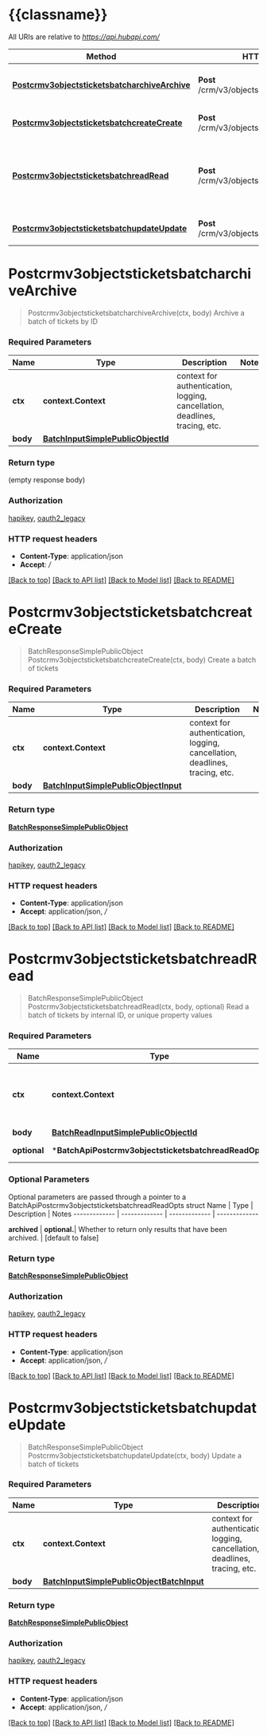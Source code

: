 # {{classname}}

All URIs are relative to *https://api.hubapi.com/*

Method | HTTP request | Description
------------- | ------------- | -------------
[**Postcrmv3objectsticketsbatcharchiveArchive**](BatchApi.md#Postcrmv3objectsticketsbatcharchiveArchive) | **Post** /crm/v3/objects/tickets/batch/archive | Archive a batch of tickets by ID
[**Postcrmv3objectsticketsbatchcreateCreate**](BatchApi.md#Postcrmv3objectsticketsbatchcreateCreate) | **Post** /crm/v3/objects/tickets/batch/create | Create a batch of tickets
[**Postcrmv3objectsticketsbatchreadRead**](BatchApi.md#Postcrmv3objectsticketsbatchreadRead) | **Post** /crm/v3/objects/tickets/batch/read | Read a batch of tickets by internal ID, or unique property values
[**Postcrmv3objectsticketsbatchupdateUpdate**](BatchApi.md#Postcrmv3objectsticketsbatchupdateUpdate) | **Post** /crm/v3/objects/tickets/batch/update | Update a batch of tickets

# **Postcrmv3objectsticketsbatcharchiveArchive**
> Postcrmv3objectsticketsbatcharchiveArchive(ctx, body)
Archive a batch of tickets by ID

### Required Parameters

Name | Type | Description  | Notes
------------- | ------------- | ------------- | -------------
 **ctx** | **context.Context** | context for authentication, logging, cancellation, deadlines, tracing, etc.
  **body** | [**BatchInputSimplePublicObjectId**](BatchInputSimplePublicObjectId.md)|  | 

### Return type

 (empty response body)

### Authorization

[hapikey](../README.md#hapikey), [oauth2_legacy](../README.md#oauth2_legacy)

### HTTP request headers

 - **Content-Type**: application/json
 - **Accept**: */*

[[Back to top]](#) [[Back to API list]](../README.md#documentation-for-api-endpoints) [[Back to Model list]](../README.md#documentation-for-models) [[Back to README]](../README.md)

# **Postcrmv3objectsticketsbatchcreateCreate**
> BatchResponseSimplePublicObject Postcrmv3objectsticketsbatchcreateCreate(ctx, body)
Create a batch of tickets

### Required Parameters

Name | Type | Description  | Notes
------------- | ------------- | ------------- | -------------
 **ctx** | **context.Context** | context for authentication, logging, cancellation, deadlines, tracing, etc.
  **body** | [**BatchInputSimplePublicObjectInput**](BatchInputSimplePublicObjectInput.md)|  | 

### Return type

[**BatchResponseSimplePublicObject**](BatchResponseSimplePublicObject.md)

### Authorization

[hapikey](../README.md#hapikey), [oauth2_legacy](../README.md#oauth2_legacy)

### HTTP request headers

 - **Content-Type**: application/json
 - **Accept**: application/json, */*

[[Back to top]](#) [[Back to API list]](../README.md#documentation-for-api-endpoints) [[Back to Model list]](../README.md#documentation-for-models) [[Back to README]](../README.md)

# **Postcrmv3objectsticketsbatchreadRead**
> BatchResponseSimplePublicObject Postcrmv3objectsticketsbatchreadRead(ctx, body, optional)
Read a batch of tickets by internal ID, or unique property values

### Required Parameters

Name | Type | Description  | Notes
------------- | ------------- | ------------- | -------------
 **ctx** | **context.Context** | context for authentication, logging, cancellation, deadlines, tracing, etc.
  **body** | [**BatchReadInputSimplePublicObjectId**](BatchReadInputSimplePublicObjectId.md)|  | 
 **optional** | ***BatchApiPostcrmv3objectsticketsbatchreadReadOpts** | optional parameters | nil if no parameters

### Optional Parameters
Optional parameters are passed through a pointer to a BatchApiPostcrmv3objectsticketsbatchreadReadOpts struct
Name | Type | Description  | Notes
------------- | ------------- | ------------- | -------------

 **archived** | **optional.**| Whether to return only results that have been archived. | [default to false]

### Return type

[**BatchResponseSimplePublicObject**](BatchResponseSimplePublicObject.md)

### Authorization

[hapikey](../README.md#hapikey), [oauth2_legacy](../README.md#oauth2_legacy)

### HTTP request headers

 - **Content-Type**: application/json
 - **Accept**: application/json, */*

[[Back to top]](#) [[Back to API list]](../README.md#documentation-for-api-endpoints) [[Back to Model list]](../README.md#documentation-for-models) [[Back to README]](../README.md)

# **Postcrmv3objectsticketsbatchupdateUpdate**
> BatchResponseSimplePublicObject Postcrmv3objectsticketsbatchupdateUpdate(ctx, body)
Update a batch of tickets

### Required Parameters

Name | Type | Description  | Notes
------------- | ------------- | ------------- | -------------
 **ctx** | **context.Context** | context for authentication, logging, cancellation, deadlines, tracing, etc.
  **body** | [**BatchInputSimplePublicObjectBatchInput**](BatchInputSimplePublicObjectBatchInput.md)|  | 

### Return type

[**BatchResponseSimplePublicObject**](BatchResponseSimplePublicObject.md)

### Authorization

[hapikey](../README.md#hapikey), [oauth2_legacy](../README.md#oauth2_legacy)

### HTTP request headers

 - **Content-Type**: application/json
 - **Accept**: application/json, */*

[[Back to top]](#) [[Back to API list]](../README.md#documentation-for-api-endpoints) [[Back to Model list]](../README.md#documentation-for-models) [[Back to README]](../README.md)

